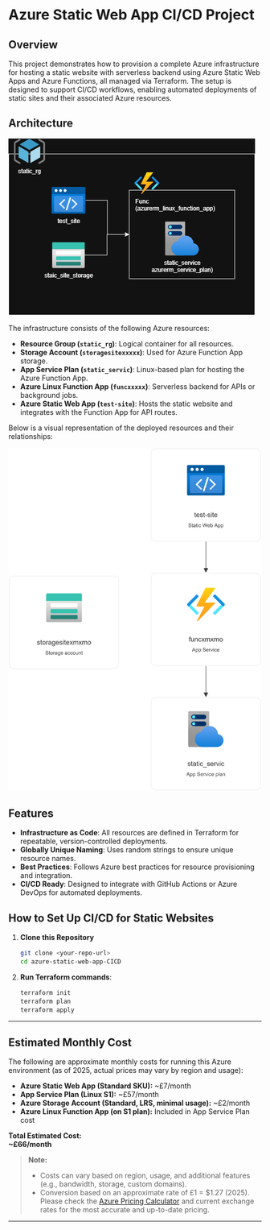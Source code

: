 # Azure Static Web App CI/CD Project

## Overview

This project demonstrates how to provision a complete Azure infrastructure for hosting a static website with serverless backend using Azure Static Web Apps and Azure Functions, all managed via Terraform. The setup is designed to support CI/CD workflows, enabling automated deployments of static sites and their associated Azure resources.

## Architecture

![Architecture](site_diagram.png)

The infrastructure consists of the following Azure resources:

- **Resource Group (`static_rg`)**: Logical container for all resources.
- **Storage Account (`storagesitexxxxx`)**: Used for Azure Function App storage.
- **App Service Plan (`static_servic`)**: Linux-based plan for hosting the Azure Function App.
- **Azure Linux Function App (`funcxxxxx`)**: Serverless backend for APIs or background jobs.
- **Azure Static Web App (`test-site`)**: Hosts the static website and integrates with the Function App for API routes.

Below is a visual representation of the deployed resources and their relationships:

![Resource Architecture](static_rg.png)

## Features

- **Infrastructure as Code**: All resources are defined in Terraform for repeatable, version-controlled deployments.
- **Globally Unique Naming**: Uses random strings to ensure unique resource names.
- **Best Practices**: Follows Azure best practices for resource provisioning and integration.
- **CI/CD Ready**: Designed to integrate with GitHub Actions or Azure DevOps for automated deployments.

## How to Set Up CI/CD for Static Websites

1. **Clone this Repository**
   ```sh
   git clone <your-repo-url>
   cd azure-static-web-app-CICD

2. **Run Terraform commands**:
    ```sh
    terraform init
    terraform plan
    terraform apply
    ```

---

## Estimated Monthly Cost

The following are approximate monthly costs for running this Azure environment (as of 2025, actual prices may vary by region and usage):

- **Azure Static Web App (Standard SKU):** ~£7/month
- **App Service Plan (Linux S1):** ~£57/month
- **Azure Storage Account (Standard, LRS, minimal usage):** ~£2/month
- **Azure Linux Function App (on S1 plan):** Included in App Service Plan cost

**Total Estimated Cost:**  
**~£66/month**

> **Note:**  
> - Costs can vary based on region, usage, and additional features (e.g., bandwidth, storage, custom domains).
> - Conversion based on an approximate rate of £1 = $1.27 (2025). Please check the [Azure Pricing Calculator](https://azure.com/pricing/calculator) and current exchange rates for the most accurate and up-to-date pricing.

---